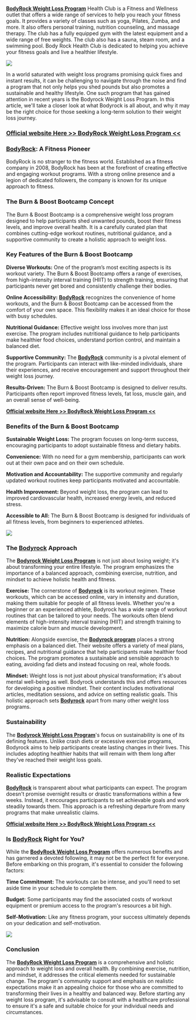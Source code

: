 **[BodyRock Weight Loss Program](https://snoppymart.com/get-bodyrock-weight-loss-program)** Health Club is a Fitness and Wellness outlet that offers a wide range of services to help you reach your fitness goals. It provides a variety of classes such as yoga, Pilates, Zumba, and more. It also offers personal training, nutrition counseling, and massage therapy. The club has a fully equipped gym with the latest equipment and a wide range of free weights. The club also has a sauna, steam room, and a swimming pool. Body Rock Health Club is dedicated to helping you achieve your fitness goals and live a healthier lifestyle.

[![](https://blogger.googleusercontent.com/img/b/R29vZ2xl/AVvXsEg1N7CdCVvRhnDHBWUlocUqJte9NoVu3QkrHQWBzhtJweFKpwBx8MkQwhohrI998hK64_g6h759Ns1JISobqxclGRWf0QgNRbXdeuITGSYz4PTIuk6SVZLTWKKgZ6O1LJhW7Fd_C7tO2wOeZjgm9Eig-asraz-sKlrYMYb8HLXj3A-zfBd80_wsTYfZ_IE/w640-h354/Screenshot%20(897).png)](https://snoppymart.com/get-bodyrock-weight-loss-program)

In a world saturated with weight loss programs promising quick fixes and instant results, it can be challenging to navigate through the noise and find a program that not only helps you shed pounds but also promotes a sustainable and healthy lifestyle. One such program that has gained attention in recent years is the Bodyrock Weight Loss Program. In this article, we'll take a closer look at what Bodyrock is all about, and why it may be the right choice for those seeking a long-term solution to their weight loss journey.

### **[Official website Here >> BodyRock Weight Loss Program <<](https://snoppymart.com/get-bodyrock-weight-loss-program)**

### [BodyRock](https://www.facebook.com/people/BodyRock-Weight-Loss-Program/61552741376544/): A Fitness Pioneer

BodyRock is no stranger to the fitness world. Established as a fitness company in 2008, BodyRock has been at the forefront of creating effective and engaging workout programs. With a strong online presence and a legion of dedicated followers, the company is known for its unique approach to fitness.

### The Burn & Boost Bootcamp Concept

The Burn & Boost Bootcamp is a comprehensive weight loss program designed to help participants shed unwanted pounds, boost their fitness levels, and improve overall health. It is a carefully curated plan that combines cutting-edge workout routines, nutritional guidance, and a supportive community to create a holistic approach to weight loss.

### Key Features of the Burn & Boost Bootcamp

**Diverse Workouts:** One of the program’s most exciting aspects is its workout variety. The Burn & Boost Bootcamp offers a range of exercises, from high-intensity interval training (HIIT) to strength training, ensuring that participants never get bored and consistently challenge their bodies.

**Online Accessibility:** **[BodyRock](https://snoppymart.com/get-bodyrock-weight-loss-program)** recognizes the convenience of home workouts, and the Burn & Boost Bootcamp can be accessed from the comfort of your own space. This flexibility makes it an ideal choice for those with busy schedules.

**Nutritional Guidance:** Effective weight loss involves more than just exercise. The program includes nutritional guidance to help participants make healthier food choices, understand portion control, and maintain a balanced diet.

**Supportive Community:** The **[BodyRock](https://snoppymart.com/get-bodyrock-weight-loss-program)** community is a pivotal element of the program. Participants can interact with like-minded individuals, share their experiences, and receive encouragement and support throughout their weight loss journey.

**Results-Driven:** The Burn & Boost Bootcamp is designed to deliver results. Participants often report improved fitness levels, fat loss, muscle gain, and an overall sense of well-being.

**[Official website Here >> BodyRock Weight Loss Program <<](https://snoppymart.com/get-bodyrock-weight-loss-program)**

### Benefits of the Burn & Boost Bootcamp

**Sustainable Weight Loss:** The program focuses on long-term success, encouraging participants to adopt sustainable fitness and dietary habits.

**Convenience:** With no need for a gym membership, participants can work out at their own pace and on their own schedule.

**Motivation and Accountability:** The supportive community and regularly updated workout routines keep participants motivated and accountable.

**Health Improvement:** Beyond weight loss, the program can lead to improved cardiovascular health, increased energy levels, and reduced stress.

**Accessible to All:** The Burn & Boost Bootcamp is designed for individuals of all fitness levels, from beginners to experienced athletes.

[![](https://blogger.googleusercontent.com/img/b/R29vZ2xl/AVvXsEj5U8OaVWCyoHt-Y-FpqY0SOQi4BW8TpTI5ARwN9gYmgWQsv53Vm9Lm16jWANG9Bo-2f8A8ZCLRr-m0HFLX859-nLyc6Oe9_xQUcHh5Apd7Dywqd10V44PW6vz_r0ZkY-E7ogYjgvOUp7dyOhuy-S_F9780l4nhY9IT0nfCH1m-wiC68lD4uO_P82ODI6Y/w640-h316/Screenshot%20(898).png)](https://snoppymart.com/get-bodyrock-weight-loss-program)

### The [Bodyrock](https://snoppymart.com/get-bodyrock-weight-loss-program) Approach

The **[Bodyrock Weight Loss Program](https://snoppymart.com/get-bodyrock-weight-loss-program)** is not just about losing weight; it's about transforming your entire lifestyle. The program emphasizes the importance of a balanced approach, combining exercise, nutrition, and mindset to achieve holistic health and fitness.

**Exercise:** The cornerstone of **[Bodyrock](https://snoppymart.com/get-bodyrock-weight-loss-program)** is its workout regimen. These workouts, which can be accessed online, vary in intensity and duration, making them suitable for people of all fitness levels. Whether you're a beginner or an experienced athlete, Bodyrock has a wide range of workout routines that can be tailored to your needs. The workouts often blend elements of high-intensity interval training (HIIT) and strength training to maximize calorie burn and muscle development.

**Nutrition:** Alongside exercise, the **[Bodyrock program](https://snoppymart.com/get-bodyrock-weight-loss-program)** places a strong emphasis on a balanced diet. Their website offers a variety of meal plans, recipes, and nutritional guidance that help participants make healthier food choices. The program promotes a sustainable and sensible approach to eating, avoiding fad diets and instead focusing on real, whole foods.

**Mindset:** Weight loss is not just about physical transformation; it's about mental well-being as well. Bodyrock understands this and offers resources for developing a positive mindset. Their content includes motivational articles, meditation sessions, and advice on setting realistic goals. This holistic approach sets **[Bodyrock](https://snoppymart.com/get-bodyrock-weight-loss-program)** apart from many other weight loss programs.

### Sustainability

The **[Bodyrock Weight Loss Program](https://snoppymart.com/get-bodyrock-weight-loss-program)**'s focus on sustainability is one of its defining features. Unlike crash diets or excessive exercise programs, Bodyrock aims to help participants create lasting changes in their lives. This includes adopting healthier habits that will remain with them long after they've reached their weight loss goals.

### Realistic Expectations

**[BodyRock](https://snoppymart.com/get-bodyrock-weight-loss-program)** is transparent about what participants can expect. The program doesn't promise overnight results or drastic transformations within a few weeks. Instead, it encourages participants to set achievable goals and work steadily towards them. This approach is a refreshing departure from many programs that make unrealistic claims.

**[Official website Here >> BodyRock Weight Loss Program <<](https://snoppymart.com/get-bodyrock-weight-loss-program)**

### Is [BodyRock](https://snoppymart.com/get-bodyrock-weight-loss-program) Right for You?

While the **[BodyRock Weight Loss Program](https://snoppymart.com/get-bodyrock-weight-loss-program)** offers numerous benefits and has garnered a devoted following, it may not be the perfect fit for everyone. Before embarking on this program, it's essential to consider the following factors:

**Time Commitment:** The workouts can be intense, and you'll need to set aside time in your schedule to complete them.

**Budget:** Some participants may find the associated costs of workout equipment or premium access to the program's resources a bit high.

**Self-Motivation:** Like any fitness program, your success ultimately depends on your dedication and self-motivation.

[![](https://blogger.googleusercontent.com/img/b/R29vZ2xl/AVvXsEg8ta2H1lUsj7DEi2dLAwy3-5B9NGMAO9a5pgKnpXZ5Qi-Y2mp6Ewn4JRpp2-Ukb_jFG72aXGIX-e2LNarxXcAmK7AfZ5pd9zD_PjmvbA6AfNXc5_pPluxKwuOpi8aY3vpWIr3A5fGdY84tKNdOI9zq4aY91I5Uw9L1NVSVZr8nKSBa8vGlCGRz4OkvUn0/w640-h544/2.png)](https://snoppymart.com/get-bodyrock-weight-loss-program)

### Conclusion

The **[BodyRock Weight Loss Program](https://snoppymart.com/get-bodyrock-weight-loss-program)** is a comprehensive and holistic approach to weight loss and overall health. By combining exercise, nutrition, and mindset, it addresses the critical elements needed for sustainable change. The program's community support and emphasis on realistic expectations make it an appealing choice for those who are committed to transforming their lives in a healthy and balanced way. Before starting any weight loss program, it's advisable to consult with a healthcare professional to ensure it's a safe and suitable choice for your individual needs and circumstances.

